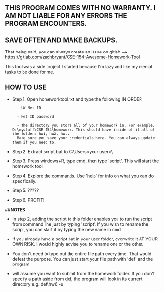 ## **THIS PROGRAM COMES WITH NO WARRANTY. I AM NOT LIABLE FOR ANY ERRORS THE PROGRAM ENCOUNTERS.**

## **SAVE OFTEN AND MAKE BACKUPS.**

That being said, you can always create an issue on gitlab --> https://gitlab.com/zachbryant/CSE-154-Awesome-Homework-Tool

This tool was a side project I started because I'm lazy and like my menial tasks to be done for me.

## **HOW TO USE**

* Step 1. Open homeworktool.txt and type the following IN ORDER

        - UW Net ID
        
        - Net ID password
        
        - the directory you store all of your homework in. For example, D:\mystuff\CSE 154\homework. This should have inside of it all of the folders hw1, hw2, hw..
        Make sure you save your credentials here. You can always update them if you need to.

* Step 2. Extract script.bat to C:\Users\<your user>\

* Step 3. Press windows+R, type cmd, then type 'script'. This will start the homework tool

* Step 4. Explore the commands. Use 'help' for info on what you can do specifically.

* Step 5. ?????

* Step 6. PROFIT!

##**NOTES**

* In step 2, adding the script to this folder enables you to run the script from command line just by typing 'script'. If you wish to rename the script, you can start it by typing the new name in cmd

* If you already have a script.bat in your user folder, overwrite it AT YOUR OWN RISK. I would highly advise you to rename one or the other.

* You don't need to type out the entire file path every time. That would defeat the purpose. You can just start your file path with 'def' and the program

* will assume you want to submit from the homework folder. If you don't specify a path aside from def, the program will look in its current directory e.g. def\hw6 -u